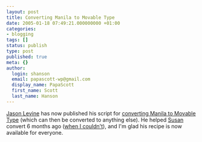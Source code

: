 ```yaml
---
layout: post
title: Converting Manila to Movable Type
date: 2005-01-18 07:49:21.000000000 +01:00
categories:
- blogging
tags: []
status: publish
type: post
published: true
meta: {}
author:
  login: shanson
  email: papascott-wp@gmail.com
  display_name: PapaScott
  first_name: Scott
  last_name: Hanson
---
```

<p><a href="http://q.queso.com/">Jason Levine</a> has now published his script for <a title="QDN: Converting Manila to Movable Type" href="http://q.queso.com/archives/001587">converting Manila to Movable Type</a> (which can then be converted to anything else). He helped <a href="http://www.2020hindsight.org/">Susan</a> convert 6 months ago (<a href="http://www.papascott.de/archives/2004/06/22/converting-manila/">when I couldn't</a>), and I'm glad his recipe is now available for everyone.</p>
